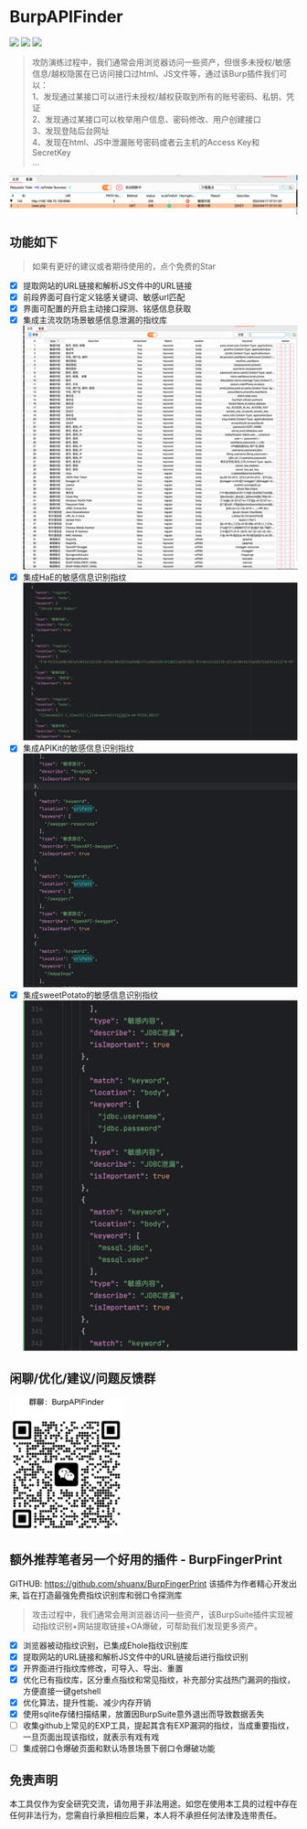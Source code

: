 # BurpAPIFinder
![](https://img.shields.io/badge/Author-Shaun-blue)
![](https://img.shields.io/badge/JDK-9+-yellow)
![](https://img.shields.io/badge/捡漏是问艺术-往往有意想不到的成果-red)
> 攻防演练过程中，我们通常会用浏览器访问一些资产，但很多未授权/敏感信息/越权隐匿在已访问接口过html、JS文件等，通过该Burp插件我们可以：  
> 1、发现通过某接口可以进行未授权/越权获取到所有的账号密码、私钥、凭证  
> 2、发现通过某接口可以枚举用户信息、密码修改、用户创建接口  
> 3、发现登陆后台网址  
> 4、发现在html、JS中泄漏账号密码或者云主机的Access Key和SecretKey  
> ...  

![img.png](images/main.png)

## 功能如下
> 如果有更好的建议或者期待使用的，点个免费的Star
- [x] 提取网站的URL链接和解析JS文件中的URL链接
- [x] 前段界面可自行定义铭感关键词、敏感url匹配
- [x] 界面可配置的开启主动接口探测、铭感信息获取
- [x] 集成主流攻防场景敏感信息泄漏的指纹库  
![img.png](images/config.png)
- [x] 集成HaE的敏感信息识别指纹  
![img.png](images/HaE.png)
- [x] 集成APIKit的敏感信息识别指纹  
![img.png](images/APIKit.png)
- [x] 集成sweetPotato的敏感信息识别指纹  
![img.png](images/sweetPotato.png)

## 闲聊/优化/建议/问题反馈群
<img src="images/weixinqun.png" alt="img.png" width="200"/>

## 额外推荐笔者另一个好用的插件 - BurpFingerPrint
GITHUB: https://github.com/shuanx/BurpFingerPrint
该插件为作者精心开发出来, 旨在打造最强免费指纹识别库和弱口令探测库
> 攻击过程中，我们通常会用浏览器访问一些资产，该BurpSuite插件实现被动指纹识别+网站提取链接+OA爆破，可帮助我们发现更多资产。
- [x] 浏览器被动指纹识别，已集成Ehole指纹识别库
- [x] 提取网站的URL链接和解析JS文件中的URL链接后进行指纹识别
- [x] 开界面进行指纹库修改，可导入、导出、重置
- [x] 优化已有指纹库，区分重点指纹和常见指纹，补充部分实战热门漏洞的指纹，方便直接一键getshell
- [x] 优化算法，提升性能、减少内存开销
- [x] 使用sqlite存储扫描结果，放置因BurpSuite意外退出而导致数据丢失
- [ ] 收集github上常见的EXP工具，提起其含有EXP漏洞的指纹，当成重要指纹，一旦页面出现该指纹，就表示有戏有戏
- [ ] 集成弱口令爆破页面和默认场景场景下弱口令爆破功能

## 免责声明

本工具仅作为安全研究交流，请勿用于非法用途。如您在使用本工具的过程中存在任何非法行为，您需自行承担相应后果，本人将不承担任何法律及连带责任。
